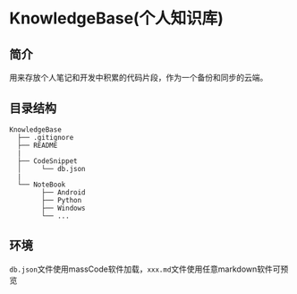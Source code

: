 # KnowledgeBase(个人知识库)


## 简介

用来存放个人笔记和开发中积累的代码片段，作为一个备份和同步的云端。


## 目录结构

```
KnowledgeBase
  ├── .gitignore
  ├── README
  |
  ├── CodeSnippet
  │     └── db.json
  |
  └── NoteBook
        ├── Android
        ├── Python
        ├── Windows
        └── ...
```

## 环境
`db.json`文件使用massCode软件加载，`xxx.md`文件使用任意markdown软件可预览
